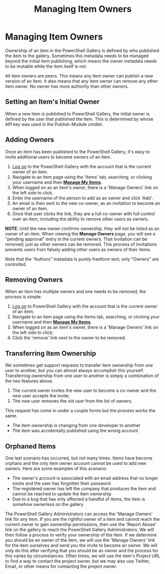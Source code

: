 ﻿---
ms.date:  06/12/2017
contributor:  JKeithB
ms.topic:  conceptual
keywords:  gallery,powershell,cmdlet,psgallery
title:  Managing Item Owners
---
# Managing Item Owners

Ownership of an item in the PowerShell Gallery is defined by who published the item to the gallery.
Sometimes this metadata needs to be managed beyond the initial item publishing, which means the owner metadata needs to be mutable while the item itself is not.

All item owners are peers.
This means any item owner can publish a new version of an item. It also means that any item owner can remove any other item owner.
No owner has more authority than other owners.

## Setting an Item's Initial Owner

When a new item is published to PowerShell Gallery, the initial owner is defined by the user that published the item. This is determined by whose API key was used in the Publish-Module cmdlet.

## Adding Owners

Once an item has been published to the PowerShell Gallery, it's easy to invite additional users to become owners of an item.

1. [Log on](https://powershellgallery.com/users/account/LogOn) to the PowerShell Gallery with the account that is the current owner of an item.
2. Navigate to an item page using the 'Items' tab, searching, or clicking your username and then [**Manage My Items**](https://www.powershellgallery.com/account/Packages).
3. When logged on as an item's owner, there is a 'Manage Owners' link on the left side to click.
4. Enter the username of the person to add as an owner and click 'Add'.
5. An email is then sent to the new co-owner, as an invitation to become an owner of an item.
6. Once that user clicks the link, they are a full co-owner with full control over an item, including the ability to remove other users as owners.

**NOTE**: Until the new owner confirms ownership, they *will not* be listed as an owner of an item.
When viewing the **Manage Owners** page, you will see a "pending approval" entry in the current owners.
That invitation can be removed; just as other owners can be removed.
This process of invitations prevents users from falsely adding other users as owners of their items.

Note that the "Authors" metadata is purely freeform text; only "Owners" are controlled.


## Removing Owners

When an item has multiple owners and one needs to be removed, the process is simple:

1. [Log on](https://powershellgallery.com/users/account/LogOn) to PowerShell Gallery with the account that is the current owner of an item;
2. Navigate to an item page using the Items tab, searching, or clicking your username and then [**Manage My Items**](https://www.powershellgallery.com/account/Packages).
3. When logged on as an item's owner, there is a 'Manage Owners' link on the left side to click;
4. Click the 'remove' link next to the owner to be removed.



## Transferring Item Ownership

We sometimes get support requests to transfer item ownership from one user to another, but you can almost always accomplish this yourself.
Transferring ownership from one user to another is simply a combination of the two features above.

1. The current owner invites the new user to become a co-owner and the new user accepts the invite;
2. The new user removes the old user from the list of owners.

This request has come in under a couple forms but the process works the same.

- The item ownership is changing from one developer to another
- The item was accidentally published using the wrong account


## Orphaned Items

One last scenario has occurred, but not many times.
Items have become orphans and the only item owner account cannot be used to add new owners.
Here are some examples of this scenario:

- The owner's account is associated with an email address that no longer exists and the user has forgotten their password
- The registered owner has left the company that produces the item and cannot be reached to update the item ownership
- Due to a bug that has only affected a handful of items, the item is somehow ownerless on the gallery

The PowerShell Gallery Administrators can access the 'Manage Owners' link for any item.
If you are the rightful owner of a item and cannot reach the current owner to gain ownership permissions, then use the 'Report Abuse' link on the gallery to reach the PowerShell Gallery Administrators.
We will then follow a process to verify your ownership of the item.
If we determine you should be an owner of the item, we will use the 'Manage Owners' link for the item ourselves and send you the invite to become an owner.
We will only do this after verifying that you should be an owner and the process for this varies by circumstances.
Often times, we will use the item's Project URL to find a way to contact the project owner, but we may also use Twitter, Email, or other means for contacting the project owner.
